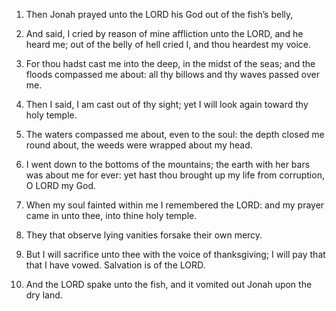 1. Then Jonah prayed unto the LORD his God out of the fish’s belly,

2. And said, I cried by reason of mine affliction unto the LORD, and
he heard me; out of the belly of hell cried I, and thou heardest my
voice.

3. For thou hadst cast me into the deep, in the midst of the seas;
and the floods compassed me about: all thy billows and thy waves
passed over me.

4. Then I said, I am cast out of thy sight; yet I will look again
toward thy holy temple.

5. The waters compassed me about, even to the soul: the depth closed
me round about, the weeds were wrapped about my head.

6. I went down to the bottoms of the mountains; the earth with her
bars was about me for ever: yet hast thou brought up my life from
corruption, O LORD my God.

7. When my soul fainted within me I remembered the LORD: and my
prayer came in unto thee, into thine holy temple.

8. They that observe lying vanities forsake their own mercy.

9. But I will sacrifice unto thee with the voice of thanksgiving; I
will pay that that I have vowed. Salvation is of the LORD.

10. And the LORD spake unto the fish, and it vomited out Jonah upon
the dry land.